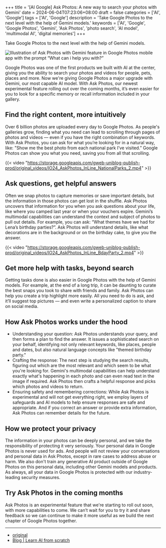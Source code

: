 +++
title = '[AI Google] Ask Photos: A new way to search your photos with Gemini'
date = 2024-06-04T07:23:06+08:00
draft = false
categories = ['AI', 'Google']
tags = ['AI', 'Google']
description = 'Take Google Photos to the next level with the help of Gemini models.'
keywords = ['AI', 'Google', 'Google Photos', 'Gemini', 'Ask Photos', 'photo search', 'AI model', 'multimodal AI', 'digital memories']
+++

Take Google Photos to the next level with the help of Gemini models.

![Illustration of Ask Photos with Gemini feature in Google Photos mobile app with the prompt “What can i help you with?”](https://storage.googleapis.com/gweb-uniblog-publish-prod/images/Ask_Photos-Final-Keyword-Header.width-1200.format-webp.webp)

Google Photos was one of the first products we built with AI at the center, giving you the ability to search your photos and videos for people, pets, places and more. Now we're giving Google Photos a major upgrade with Gemini, our most capable AI model. With Ask Photos, our newest experimental feature rolling out over the coming months, it’s even easier for you to look for a specific memory or recall information included in your gallery.

## Find the right content, more intuitively
Over 6 billion photos are uploaded every day to Google Photos. As people's galleries grow, finding what you need can lead to scrolling through pages of photos and videos — even if you have the right combination of keywords. With Ask Photos, you can ask for what you’re looking for in a natural way, like: "Show me the best photo from each national park I’ve visited.” Google Photos can show you what you need, saving you from all that scrolling.

{{< video "https://storage.googleapis.com/gweb-uniblog-publish-prod/original_videos/IO24_AskPhotos_InLine_NationalParks_2.mp4" >}}

## Ask questions, get helpful answers
Often we snap photos to capture memories or save important details, but the information in those photos can get lost in the shuffle. Ask Photos uncovers that information for you when you ask questions about your life, like where you camped last year or when your vouchers expire. Gemini’s multimodal capabilities can understand the context and subject of photos to pull out details. For example, you can ask: “What themes have we had for Lena’s birthday parties?”. Ask Photos will understand details, like what decorations are in the background or on the birthday cake, to give you the answer.

{{< video "https://storage.googleapis.com/gweb-uniblog-publish-prod/original_videos/IO24_AskPhotos_InLine_BdayParty_2.mp4" >}}

## Get more help with tasks, beyond search
Getting tasks done is also easier in Google Photos with the help of Gemini models. For example, at the end of a long trip, it can be daunting to curate the best snaps you took to share with friends and family. Ask Photos can help you create a trip highlight more easily. All you need to do is ask, and it’ll suggest top pictures — and even write a personalized caption to share on social media.

## How Ask Photos works under the hood
- Understanding your question: Ask Photos understands your query, and then forms a plan to find the answer. It issues a sophisticated search on your behalf, identifying not only relevant keywords, like places, people and dates, but also natural language concepts like "themed birthday party."
- Crafting the response: The next step is studying the search results, figuring out which are the most relevant and which seem to be what you're looking for. Gemini's multimodal capabilities can help understand exactly what's happening in each photo and can even read text in the image if required. Ask Photos then crafts a helpful response and picks which photos and videos to return.
- Ensuring safety and remembering corrections: While Ask Photos is experimental and will not get everything right, we employ layers of safeguards and AI models to help ensure responses are safe and appropriate. And if you correct an answer or provide extra information, Ask Photos can remember details for the future.

## How we protect your privacy
The information in your photos can be deeply personal, and we take the responsibility of protecting it very seriously. Your personal data in Google Photos is never used for ads. And people will not review your conversations and personal data in Ask Photos, except in rare cases to address abuse or harm. We also don't train any generative AI product outside of Google Photos on this personal data, including other Gemini models and products. As always, all your data in Google Photos is protected with our industry-leading security measures.

## Try Ask Photos in the coming months
Ask Photos is an experimental feature that we're starting to roll out soon, with more capabilities to come. We can’t wait for you to try it and share feedback so we can continue to make it more useful as we build the next chapter of Google Photos together.

---

- [original](https://blog.google/products/photos/ask-photos-google-io-2024/)
- [Blog | Learn AI from scratch](https://blog.aihub2022.top/post/ai-google-ask-photos-google-io-2024/)
<!-- - [公众号 - 从零开始学AI](...) -->
<!-- - [CSDN - 从零开始学AI](...) -->
<!-- - [掘金 - 从零开始学AI](...) -->
<!-- - [知乎 - 从零开始学AI](...) -->
<!-- - [阿里云 - 从零开始学AI](...) -->
<!-- - [腾讯云 - 从零开始学AI](...) -->
